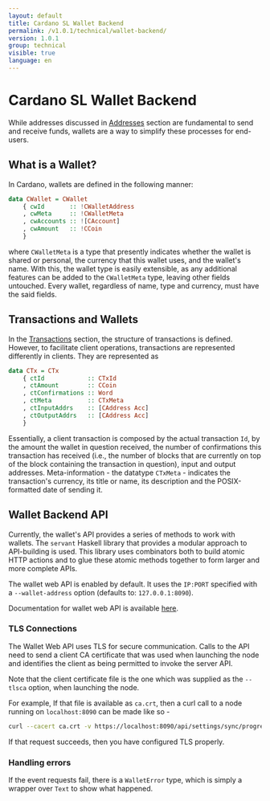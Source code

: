 ```yaml
---
layout: default
title: Cardano SL Wallet Backend
permalink: /v1.0.1/technical/wallet-backend/
version: 1.0.1
group: technical
visible: true
language: en
---
```

<!-- Reviewed at ac0126b2753f1f5ca6fbfb555783fbeb1aa141bd -->

# Cardano SL Wallet Backend

While addresses discussed in [Addresses](/cardano/addresses/) section are
fundamental to send and receive funds, wallets are a way to simplify these
processes for end-users.

## What is a Wallet?

In Cardano, wallets are defined in the following manner:

``` haskell
data CWallet = CWallet
    { cwId       :: !CWalletAddress
    , cwMeta     :: !CWalletMeta
    , cwAccounts :: ![CAccount]
    , cwAmount   :: !CCoin
    }
```

where `CWalletMeta` is a type that presently indicates whether the wallet is
shared or personal, the currency that this wallet uses, and the wallet's name.
With this, the wallet type is easily extensible, as any additional features can
be added to the `CWalletMeta` type, leaving other fields untouched. Every
wallet, regardless of name, type and currency, must have the said fields.

## Transactions and Wallets

In the [Transactions](/cardano/transactions/) section, the structure of
transactions is defined. However, to facilitate client operations, transactions
are represented differently in clients. They are represented as

``` haskell
data CTx = CTx
    { ctId            :: CTxId
    , ctAmount        :: CCoin
    , ctConfirmations :: Word
    , ctMeta          :: CTxMeta
    , ctInputAddrs    :: [CAddress Acc]
    , ctOutputAddrs   :: [CAddress Acc]
    }
```

Essentially, a client transaction is composed by the actual transaction `Id`, by
the amount the wallet in question received, the number of confirmations this
transaction has received (i.e., the number of blocks that are currently on top
of the block containing the transaction in question), input and output
addresses. Meta-information - the datatype `CTxMeta` - indicates the
transaction's currency, its title or name, its description and the
POSIX-formatted date of sending it.

## Wallet Backend API

Currently, the wallet's API provides a series of methods to work with wallets.
The `servant` Haskell library that provides a modular approach to API-building
is used. This library uses combinators both to build atomic HTTP actions and to
glue these atomic methods together to form larger and more complete APIs.

The wallet web API is enabled by default. It uses the `IP:PORT` specified with a
`--wallet-address` option (defaults to: `127.0.0.1:8090`).

Documentation for wallet web API is available
[here](https://cardanodocs.com/technical/wallet/api/).

### TLS Connections

The Wallet Web API uses TLS for secure communication. Calls to the API need
to send a client CA certificate that was used when launching the node and
identifies the client as being permitted to invoke the server API.

Note that the client certificate file is the one which was supplied as the
`--tlsca` option, when launching the node.

For example, If that file is available as `ca.crt`, then a curl call to a node
running on `localhost:8090` can be made like so -

``` bash
curl --cacert ca.crt -v https://localhost:8090/api/settings/sync/progress
```

If that request succeeds, then you have configured TLS properly.

### Handling errors

If the event requests fail, there is a `WalletError` type, which is simply a
wrapper over `Text` to show what happened.
